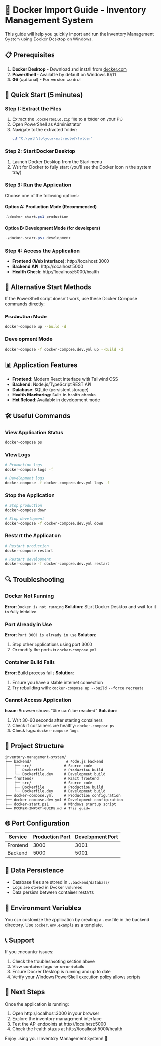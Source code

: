 # 🐳 Docker Import Guide - Inventory Management System

This guide will help you quickly import and run the Inventory Management System using Docker Desktop on Windows.

## 📋 Prerequisites

1. **Docker Desktop** - Download and install from [docker.com](https://www.docker.com/products/docker-desktop/)
2. **PowerShell** - Available by default on Windows 10/11
3. **Git** (optional) - For version control

## 🚀 Quick Start (5 minutes)

### Step 1: Extract the Files
1. Extract the `.dockerbuild.zip` file to a folder on your PC
2. Open PowerShell as Administrator
3. Navigate to the extracted folder:
   ```powershell
   cd "C:\path\to\your\extracted\folder"
   ```

### Step 2: Start Docker Desktop
1. Launch Docker Desktop from the Start menu
2. Wait for Docker to fully start (you'll see the Docker icon in the system tray)

### Step 3: Run the Application
Choose one of the following options:

#### Option A: Production Mode (Recommended)
```powershell
.\docker-start.ps1 production
```

#### Option B: Development Mode (for developers)
```powershell
.\docker-start.ps1 development
```

### Step 4: Access the Application
- **Frontend (Web Interface)**: http://localhost:3000
- **Backend API**: http://localhost:5000
- **Health Check**: http://localhost:5000/health

## 🔧 Alternative Start Methods

If the PowerShell script doesn't work, use these Docker Compose commands directly:

### Production Mode
```bash
docker-compose up --build -d
```

### Development Mode
```bash
docker-compose -f docker-compose.dev.yml up --build -d
```

## 📊 Application Features

- **Frontend**: Modern React interface with Tailwind CSS
- **Backend**: Node.js/TypeScript REST API
- **Database**: SQLite (persistent storage)
- **Health Monitoring**: Built-in health checks
- **Hot Reload**: Available in development mode

## 🛠️ Useful Commands

### View Application Status
```bash
docker-compose ps
```

### View Logs
```bash
# Production logs
docker-compose logs -f

# Development logs
docker-compose -f docker-compose.dev.yml logs -f
```

### Stop the Application
```bash
# Stop production
docker-compose down

# Stop development
docker-compose -f docker-compose.dev.yml down
```

### Restart the Application
```bash
# Restart production
docker-compose restart

# Restart development
docker-compose -f docker-compose.dev.yml restart
```

## 🔍 Troubleshooting

### Docker Not Running
**Error**: `Docker is not running`
**Solution**: Start Docker Desktop and wait for it to fully initialize

### Port Already in Use
**Error**: `Port 3000 is already in use`
**Solution**: 
1. Stop other applications using port 3000
2. Or modify the ports in `docker-compose.yml`

### Container Build Fails
**Error**: Build process fails
**Solution**:
1. Ensure you have a stable internet connection
2. Try rebuilding with: `docker-compose up --build --force-recreate`

### Cannot Access Application
**Issue**: Browser shows "Site can't be reached"
**Solution**:
1. Wait 30-60 seconds after starting containers
2. Check if containers are healthy: `docker-compose ps`
3. Check logs: `docker-compose logs`

## 📁 Project Structure

```
inventory-management-system/
├── backend/                # Node.js backend
│   ├── src/               # Source code
│   ├── Dockerfile         # Production build
│   └── Dockerfile.dev     # Development build
├── frontend/              # React frontend
│   ├── src/               # Source code
│   ├── Dockerfile         # Production build
│   └── Dockerfile.dev     # Development build
├── docker-compose.yml     # Production configuration
├── docker-compose.dev.yml # Development configuration
├── docker-start.ps1       # Windows startup script
└── DOCKER-IMPORT-GUIDE.md # This guide
```

## 🌐 Port Configuration

| Service | Production Port | Development Port |
|---------|----------------|------------------|
| Frontend | 3000 | 3001 |
| Backend | 5000 | 5001 |

## 💾 Data Persistence

- Database files are stored in `./backend/database/`
- Logs are stored in Docker volumes
- Data persists between container restarts

## 🔄 Environment Variables

You can customize the application by creating a `.env` file in the backend directory. Use `docker.env.example` as a template.

## 📞 Support

If you encounter issues:
1. Check the troubleshooting section above
2. View container logs for error details
3. Ensure Docker Desktop is running and up to date
4. Verify your Windows PowerShell execution policy allows scripts

## 🎉 Next Steps

Once the application is running:
1. Open http://localhost:3000 in your browser
2. Explore the inventory management interface
3. Test the API endpoints at http://localhost:5000
4. Check the health status at http://localhost:5000/health

Enjoy using your Inventory Management System! 🚀 